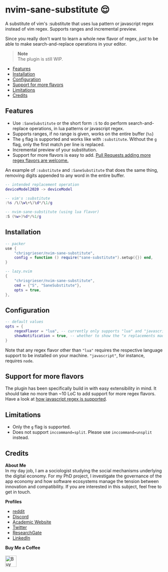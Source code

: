 # nvim-sane-substitute 😌
A substitute of vim's :substitute that uses lua pattern or javascript regex instead of vim regex. Supports ranges and incremental preview.

Since you really don't want to learn a whole new flavor of regex, *just* to be able to make search-and-replace operations in your editor.

> __Note__  
> The plugin is still WIP.

<!--toc:start-->
- [Features](#features)
- [Installation](#installation)
- [Configuration](#configuration)
- [Support for more flavors](#support-for-more-flavors)
- [Limitations](#limitations)
- [Credits](#credits)
<!--toc:end-->

## Features
- Use `:SaneSubstitute` or the short form `:S` to do perform search-and-replace
  operations, in lua patterns or javascript regex.
- Supports ranges, if no range is given, works on the entire buffer (`%s`)
- The `g` flag is supported and works like with `:substitute`. Without the `g`
  flag, only the first match per line is replaced.
- Incremental preview of your substitution.
- Support for more flavors is easy to add. [Pull Requests adding more regex flavors are welcome.](#support-for-more-flavors)

An example of `:substitute` and `:SaneSubstitute` that does the same thing, removing digits appended to any word in the entire buffer.

```lua
-- intended replacement operation
deviceModel2020 -> deviceModel

-- vim's :substitute
:%s /\(\w\+\)\d*/\1/g

-- nvim-sane-substitute (using lua flavor)
:S (%w+)%d*/%1/g

```

## Installation

```lua
-- packer
use {
	"chrisgrieser/nvim-sane-substitute",
	config = function () require("sane-substitute").setup({}) end,
}

-- lazy.nvim
{
	"chrisgrieser/nvim-sane-substitute",
	cmd = {"S", "SaneSubstitute"},
	opts = true,
},
```

## Configuration

```lua
-- default values
opts = {
	regexFlavor = "lua", -- currently only supports "lua" and "javascript"
	showNotification = true, -- whether to show the "x replacements made" notification
}
```

Note that any regex flavor other than `"lua"` requires the respective language support to be installed on your machine. `"javascript"`, for instance, requires `node`.

## Support for more flavors
The plugin has been specifically build in with easy extensibility in mind. It should take no more than ~10 LoC to add support for more regex flavors. Have a look at [how javascript regex is supported](./lua/regex/flavors/javascript.lua).

## Limitations
- Only the `g` flag is supported.
- Does not support `inccommand=split`. Please use `inccommand=unsplit` instead.

## Credits
<!-- vale Google.FirstPerson = NO -->
__About Me__  
In my day job, I am a sociologist studying the social mechanisms underlying the digital economy. For my PhD project, I investigate the governance of the app economy and how software ecosystems manage the tension between innovation and compatibility. If you are interested in this subject, feel free to get in touch.

__Profiles__  
- [reddit](https://www.reddit.com/user/pseudometapseudo)
- [Discord](https://discordapp.com/users/462774483044794368/)
- [Academic Website](https://chris-grieser.de/)
- [Twitter](https://twitter.com/pseudo_meta)
- [ResearchGate](https://www.researchgate.net/profile/Christopher-Grieser)
- [LinkedIn](https://www.linkedin.com/in/christopher-grieser-ba693b17a/)

__Buy Me a Coffee__  
<br>
<a href='https://ko-fi.com/Y8Y86SQ91' target='_blank'><img height='36' style='border:0px;height:36px;' src='https://cdn.ko-fi.com/cdn/kofi1.png?v=3' border='0' alt='Buy Me a Coffee at ko-fi.com' /></a>
